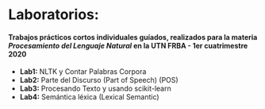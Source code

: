 # Laboratorios:
#### Trabajos prácticos cortos individuales guíados, realizados para la materia _Procesamiento del Lenguaje Natural_ en la UTN FRBA - 1er cuatrimestre 2020

* **Lab1:** NLTK y Contar Palabras Corpora
* **Lab2:** Parte del Discurso (Part of Speech) (POS)
* **Lab3:** Procesando Texto y usando scikit-learn
* **Lab4:** Semántica léxica (Lexical Semantic)
